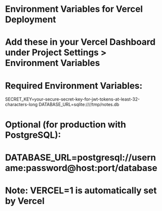 # Environment Variables for Vercel Deployment
# Add these in your Vercel Dashboard under Project Settings > Environment Variables

# Required Environment Variables:
SECRET_KEY=your-secure-secret-key-for-jwt-tokens-at-least-32-characters-long
DATABASE_URL=sqlite:////tmp/notes.db

# Optional (for production with PostgreSQL):
# DATABASE_URL=postgresql://username:password@host:port/database

# Note: VERCEL=1 is automatically set by Vercel